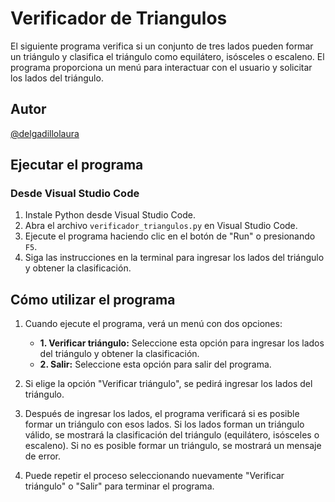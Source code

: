 # Verificador de Triangulos

El siguiente programa verifica si un conjunto de tres lados pueden formar un triángulo y clasifica el triángulo como equilátero, isósceles o escaleno. El programa proporciona un menú para interactuar con el usuario y solicitar los lados del triángulo.

## Autor

[@delgadillolaura](https://github.com/delgadillolaura)  

## Ejecutar el programa

### Desde Visual Studio Code

1. Instale Python desde Visual Studio Code.
2. Abra el archivo `verificador_triangulos.py` en Visual Studio Code.
3. Ejecute el programa haciendo clic en el botón de "Run" o presionando `F5`.
4. Siga las instrucciones en la terminal para ingresar los lados del triángulo y obtener la clasificación.

## Cómo utilizar el programa

1. Cuando ejecute el programa, verá un menú con dos opciones:
   - **1. Verificar triángulo:** Seleccione esta opción para ingresar los lados del triángulo y obtener la clasificación.
   - **2. Salir:** Seleccione esta opción para salir del programa.

2. Si elige la opción "Verificar triángulo", se pedirá ingresar los lados del triángulo.  

3. Después de ingresar los lados, el programa verificará si es posible formar un triángulo con esos lados. Si los lados forman un triángulo válido, se mostrará la clasificación del triángulo (equilátero, isósceles o escaleno). Si no es posible formar un triángulo, se mostrará un mensaje de error.

4. Puede repetir el proceso seleccionando nuevamente "Verificar triángulo" o "Salir" para terminar el programa.